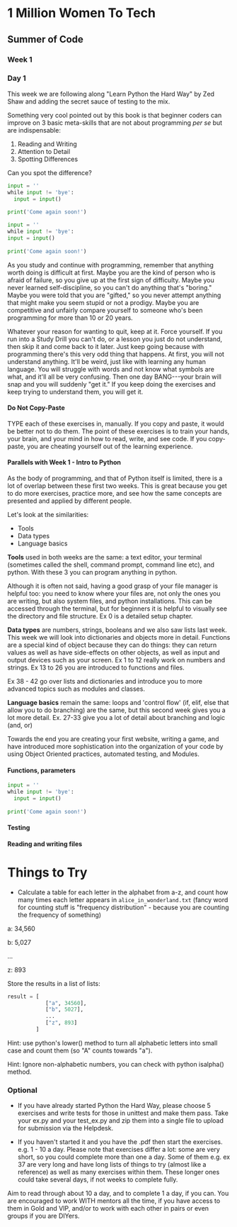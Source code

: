 # 1 Million Women To Tech

## Summer of Code

### Week 1 

### Day 1

This week we are following along "Learn Python the Hard Way" by Zed Shaw and adding the secret sauce of testing to the mix.

Something very cool pointed out by this book is that beginner coders can improve on 3 basic meta-skills that are not about programming _per se_ but are indispensable:

1. Reading and Writing
1. Attention to Detail
1. Spotting Differences

Can you spot the difference?

```python
input = ​''​
​while​ input != ​'bye'​:
  input = input()
​
print(​'Come again soon!')​
```

```python
input = ​''​
​while​ input != ​'bye'​:
input = input()
​
print(​'Come again soon!')​
```

As you study and continue with programming, remember that anything worth doing is difficult at first. Maybe you are the kind of person who is afraid of failure, so you give up at the first sign of difficulty. Maybe you never learned self-discipline, so you can't do anything that's "boring." Maybe you were told that you are "gifted," so you never attempt anything that might make you seem stupid or not a prodigy. Maybe you are competitive and unfairly compare yourself to someone who's been programming for more than 10 or 20 years.

Whatever your reason for wanting to quit, keep at it. Force yourself. If you run into a Study Drill you can't do, or a lesson you just do not understand, then skip it and come back to it later. Just keep going because with programming there's this very odd thing that happens. At first, you will not understand anything. It'll be weird, just like with learning any human language. You will struggle with words and not know what symbols are what, and it'll all be very confusing. Then one day BANG---your brain will snap and you will suddenly "get it." If you keep doing the exercises and keep trying to understand them, you will get it.

#### Do Not Copy-Paste

TYPE each of these exercises in, manually. If you copy and paste, it would be better not to do them. The point of these exercises is to train your hands, your brain, and your mind in how to read, write, and see code. If you copy-paste, you are cheating yourself out of the learning experience.

#### Parallels with Week 1 - Intro to Python

As the body of programming, and that of Python itself is limited, there is a lot of overlap between these first two weeks. This is great because you get to do more exercises, practice more, and see how the same concepts are presented and applied by different people.

Let's look at the similarities:
- Tools
- Data types
- Language basics

**Tools** used in both weeks are the same: a text editor, your terminal (sometimes called the shell, command prompt, command line etc), and python. With these 3 you can program anything in python.

Although it is often not said, having a good grasp of your file manager is helpful too: you need to know where your files are, not only the ones you are writing, but also system files, and python installations. This can be accessed through the terminal, but for beginners it is helpful to visually see the directory and file structure. Ex 0 is a detailed setup chapter.

**Data types** are numbers, strings, booleans and we also saw lists last week. This week we will look into dictionaries and objects more in detail. Functions are a special kind of object because they can do things: they can return values as well as have side-effects on other objects, as well as input and output devices such as your screen. Ex 1 to 12 really work on numbers and strings. Ex 13 to 26 you are introduced to functions and files.

Ex 38 - 42 go over lists and dictionaries and introduce you to more advanced topics such as modules and classes.

**Language basics** remain the same: loops and 'control flow' (if, elif, else that allow you to do branching) are the same, but this second week gives you a lot more detail. Ex. 27-33 give you a lot of detail about branching and logic (and, or)

Towards the end you are creating your first website, writing a game, and have introduced more sophistication into the organization of your code by using Object Oriented practices, automated testing, and Modules.


#### Functions, parameters


```python
input = ​''​
​while​ input != ​'bye'​:
  input = input()
​
print(​'Come again soon!')​
```

#### Testing


#### Reading and writing files


# Things to Try

- Calculate a table for each letter in the alphabet from a-z, and count how many times each letter appears in `alice_in_wonderland.txt` (fancy word for counting stuff is "frequency distribution" - because you are counting the frequency of something)

a: 34,560

b: 5,027

...

z: 893

Store the results in a list of lists:

```python
result = [  
            ["a", 34560], 
            ["b", 5027], 
            ... 
            ["z", 893]
         ]
```

Hint: use python's lower() method to turn all alphabetic letters into small case and count them (so "A" counts towards "a"). 

Hint: Ignore non-alphabetic numbers, you can check with python isalpha() method.

### Optional

- If you have already started Python the Hard Way, please choose 5 exercises and write tests for those in unittest and make them pass. Take your ex.py and your test_ex.py and zip them into a single file to upload for submission via the Helpdesk.

- If you haven't started it and you have the .pdf then start the exercises. e.g. 1 - 10 a day. Please note that exercises differ a lot: some are very short, so you could complete more than one a day. Some of them e.g. ex 37 are very long and have long lists of things to try (almost like a reference) as well as many exercises within them. These longer ones could take several days, if not weeks to complete fully.

Aim to read through about 10 a day, and to complete 1 a day, if you can. You are encouraged to work WITH mentors all the time, if you have access to them in Gold and VIP, and/or to work with each other in pairs or even groups if you are DIYers.


